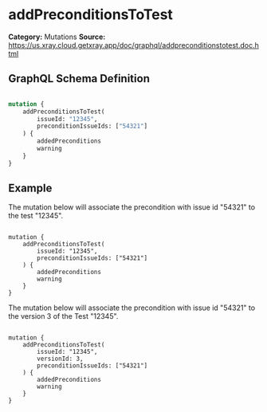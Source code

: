 # addPreconditionsToTest

**Category:** Mutations
**Source:** https://us.xray.cloud.getxray.app/doc/graphql/addpreconditionstotest.doc.html

## GraphQL Schema Definition

```graphql

mutation {
    addPreconditionsToTest(
        issueId: "12345",
        preconditionIssueIds: ["54321"]
    ) {
        addedPreconditions
        warning
    }
}

```

## Example

The mutation below will associate the precondition with issue id "54321" to the test "12345".

```

mutation {
    addPreconditionsToTest(
        issueId: "12345",
        preconditionIssueIds: ["54321"]
    ) {
        addedPreconditions
        warning
    }
}

```

The mutation below will associate the precondition with issue id "54321" to the version 3 of the Test "12345".

```

mutation {
    addPreconditionsToTest(
        issueId: "12345",
        versionId: 3,
        preconditionIssueIds: ["54321"]
    ) {
        addedPreconditions
        warning
    }
}

```